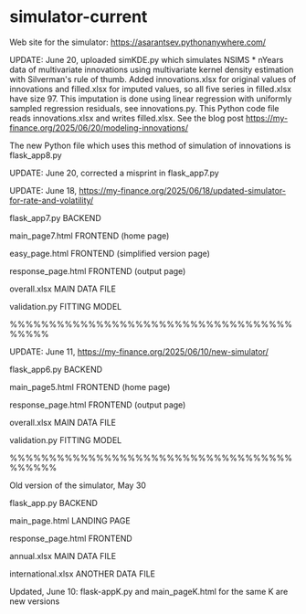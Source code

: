 # simulator-current
Web site for the simulator: https://asarantsev.pythonanywhere.com/

UPDATE: June 20, uploaded simKDE.py which simulates NSIMS * nYears data of multivariate innovations using multivariate kernel density estimation with Silverman's rule of thumb. Added innovations.xlsx for original values of innovations and filled.xlsx for imputed values, so all five series in filled.xlsx have size 97. This imputation is done using linear regression with uniformly sampled regression residuals, see innovations.py. This Python code file reads innovations.xlsx and writes filled.xlsx. See the blog post https://my-finance.org/2025/06/20/modeling-innovations/ 

The new Python file which uses this method of simulation of innovations is flask_app8.py

UPDATE: June 20, corrected a misprint in flask_app7.py

UPDATE: June 18, https://my-finance.org/2025/06/18/updated-simulator-for-rate-and-volatility/

flask_app7.py BACKEND

main_page7.html FRONTEND (home page)

easy_page.html FRONTEND (simplified version page)

response_page.html FRONTEND (output page)

overall.xlsx MAIN DATA FILE

validation.py FITTING MODEL

%%%%%%%%%%%%%%%%%%%%%%%%%%%%%%%%%%%%%%%%%

UPDATE: June 11, https://my-finance.org/2025/06/10/new-simulator/

flask_app6.py BACKEND

main_page5.html FRONTEND (home page)

response_page.html FRONTEND (output page)

overall.xlsx MAIN DATA FILE

validation.py FITTING MODEL

%%%%%%%%%%%%%%%%%%%%%%%%%%%%%%%%%%%%%%%%%%

Old version of the simulator, May 30

flask_app.py BACKEND

main_page.html LANDING PAGE

response_page.html FRONTEND

annual.xlsx MAIN DATA FILE

international.xlsx ANOTHER DATA FILE

Updated, June 10: 
flask-appK.py and main_pageK.html for the same K are new versions
